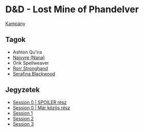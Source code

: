 # D&D - Lost Mine of Phandelver

[Kampány](https://www.dndbeyond.com/campaigns/3961791)

## Tagok

 - Ashton Qu'ira
 - [Naivyre (Nana)](https://www.dndbeyond.com/characters/98299683)
 - Orik Spellweaver
 - [Rorr Stronghand](https://www.dndbeyond.com/characters/98146623)
 - [Serafina Blackwood](https://www.dndbeyond.com/characters/98375846)

## Jegyzetek

- [Session 0 | SPOILER rész](./session-0-spoilers.md)
- [Session 0 | Már közös rész](./session-0.md)
- [Session 1](./session-1.md)
- [Session 2](./session-2.md)
- [Session 3](./session-3.md)
